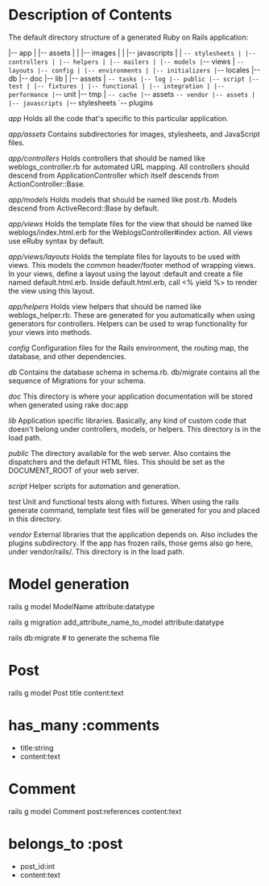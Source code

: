 # Description of Contents

The default directory structure of a generated Ruby on Rails application:

|-- app
| |-- assets
| | |-- images
| | |-- javascripts
| | `-- stylesheets | |-- controllers | |-- helpers | |-- mailers | |-- models |`-- views
| `-- layouts |-- config | |-- environments | |-- initializers |`-- locales
|-- db
|-- doc
|-- lib
| |-- assets
| `-- tasks |-- log |-- public |-- script |-- test | |-- fixtures | |-- functional | |-- integration | |-- performance |`-- unit
|-- tmp
| `-- cache |`-- assets
`-- vendor |-- assets | |-- javascripts |`-- stylesheets
`-- plugins

_app_
Holds all the code that's specific to this particular application.

_app/assets_
Contains subdirectories for images, stylesheets, and JavaScript files.

_app/controllers_
Holds controllers that should be named like weblogs_controller.rb for
automated URL mapping. All controllers should descend from
ApplicationController which itself descends from ActionController::Base.

_app/models_
Holds models that should be named like post.rb. Models descend from
ActiveRecord::Base by default.

<!-- ORM (Object relational Mapping) ActiveRecord, Sequelize -->

_app/views_
Holds the template files for the view that should be named like
weblogs/index.html.erb for the WeblogsController#index action. All views use
eRuby syntax by default.

_app/views/layouts_
Holds the template files for layouts to be used with views. This models the
common header/footer method of wrapping views. In your views, define a layout
using the layout :default and create a file named default.html.erb.
Inside default.html.erb, call <% yield %> to render the view using this
layout.

_app/helpers_
Holds view helpers that should be named like weblogs_helper.rb. These are
generated for you automatically when using generators for controllers.
Helpers can be used to wrap functionality for your views into methods.

_config_
Configuration files for the Rails environment, the routing map, the database,
and other dependencies.

_db_
Contains the database schema in schema.rb. db/migrate contains all the
sequence of Migrations for your schema.

_doc_
This directory is where your application documentation will be stored when
generated using rake doc:app

_lib_
Application specific libraries. Basically, any kind of custom code that
doesn't belong under controllers, models, or helpers. This directory is in
the load path.

_public_
The directory available for the web server. Also contains the dispatchers and the default HTML files. This should be set as the DOCUMENT_ROOT of your web
server.

_script_
Helper scripts for automation and generation.

_test_
Unit and functional tests along with fixtures. When using the rails generate
command, template test files will be generated for you and placed in this
directory.

_vendor_
External libraries that the application depends on. Also includes the plugins
subdirectory. If the app has frozen rails, those gems also go here, under
vendor/rails/. This directory is in the load path.


<!-- string (255 characters) -->
<!-- text (unlimeted characters) -->
<!-- int -->

<!-- datetime -->
<!-- float -->
<!-- json -->


# Model generation
rails g model ModelName attribute:datatype

rails g migration add_attribute_name_to_model attribute:datatype

rails db:migrate # to generate the schema file


# Post
  rails g model Post title content:text
  # has_many :comments
  - title:string
  - content:text


# Comment
  rails g model Comment post:references content:text
  # belongs_to :post
  - post_id:int
  - content:text